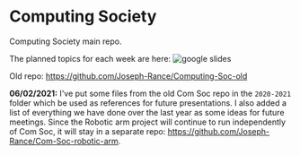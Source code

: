 # Computing Society

Computing Society main repo.

The planned topics for each week are here: ![google slides](https://docs.google.com/spreadsheets/d/10eiRdfVfPTmtPPCpNfP9WqBM-Wdjg3XjRkx_iP0v-48/edit?usp=sharing)

Old repo: https://github.com/Joseph-Rance/Computing-Soc-old

**06/02/2021:** I've put some files from the old Com Soc repo in the `2020-2021` folder which be used as references for future presentations. I also added a list of everything we have done over the last year as some ideas for future meetings. Since the Robotic arm project will continue to run independently of Com Soc, it will stay in a separate repo: https://github.com/Joseph-Rance/Com-Soc-robotic-arm.
